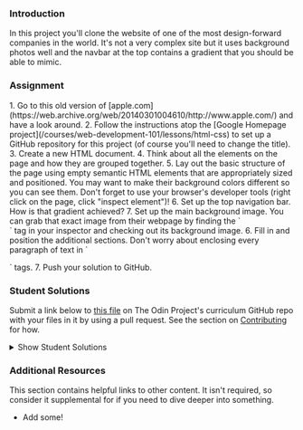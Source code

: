 ### Introduction

In this project you'll clone the website of one of the most design-forward companies in the world. It's not a very complex site but it uses background photos well and the navbar at the top contains a gradient that you should be able to mimic.

### Assignment

<div class="lesson-content__panel" markdown="1">
1. Go to this old version of [apple.com](https://web.archive.org/web/20140301004610/http://www.apple.com/) and have a look around.
2. Follow the instructions atop the [Google Homepage project](/courses/web-development-101/lessons/html-css) to set up a GitHub repository for this project (of course you'll need to change the title).
3. Create a new HTML document.
4. Think about all the elements on the page and how they are grouped together.
5. Lay out the basic structure of the page using empty semantic HTML elements that are appropriately sized and positioned.  You may want to make their background colors different so you can see them.  Don't forget to use your browser's developer tools (right click on the page, click "inspect element")!
6. Set up the top navigation bar.  How is that gradient achieved?
7. Set up the main background image.  You can grab that exact image from their webpage by finding the `<section class="hero">` tag in your inspector and checking out its background image.
6. Fill in and position the additional sections.  Don't worry about enclosing every paragraph of text in `<p>` tags.
7. Push your solution to GitHub.
</div>

### Student Solutions

Submit a link below to [this file](https://github.com/TheOdinProject/curriculum/blob/master/html_css/project_backgrounds.md) on The Odin Project's curriculum GitHub repo with your files in it by using a pull request. See the section on [Contributing](http://github.com/TheOdinProject/curriculum/blob/master/contributing.md) for how.

<details markdown="block">
  <summary> Show Student Solutions </summary>

* Add your solution below this line!
* [Joe's Solution](https://github.com/JBenjaminn/Old-apple-site-clone) - [View in Browser](https://jbenjaminn.github.io/Old-apple-site-clone/)
* [irlgabriel's Solution](https://github.com/irlgabriel/apple-copy) - [View in Browser](https://irlgabriel.github.io/apple-copy/)
* [Hiro's Solution](https://github.com/hrmtk/old-apple-clone) - [View in Browser](https://hrmtk.github.io/old-apple-clone/)
* [Christian's Solution](https://github.com/rueeazy/apple-clone) - [View in Browser](https://rueeazy.github.io/apple-clone/)
* [hnguye's Solution](https://github.com/hnguye/apple-2012-clone) - [View in Browser](https://hnguye.github.io/apple-2012-clone/)
* [Ideopunk's Solution](https://github.com/Ideopunk/background-practice/) - [View in Browser](https://ideopunk.github.io/background-practice/index.html)
* [Lamia's Solution](https://github.com/LamiaSristy/Apple-clone) - [View in Browser](https://raw.githack.com/LamiaSristy/Apple-clone/feature1/index.html)
* [Alex Zambrano's Solution](https://github.com/Alexoid1/Building-with-Backgrounds-and-Gradients) - [View in Browser](https://alexoid1.github.io/Building-with-Backgrounds-and-Gradients/)
* [Kevin Alves's Solution](https://github.com/kevdeveloper/Apple-project) - [View in Browser](https://rawcdn.githack.com/Kevinalvesdev/Apple-project/92947866fac4fa7c9fcd92cbc9798897b3d0e898/index.html)
* [Lucas Bide's Solution](https://github.com/Lucas-Bide/odin-old-apple) - [View in Browser](https://lucas-bide.github.io/odin-old-apple/index)
* [Run After's Solution](https://github.com/run-after/mock-apple) - [View in Browser](https://run-after.github.io/mock-apple/)
* [descholar's Solution](https://github.com/rahalrazika/apple-old-webpage) - [View in Browser](https://raw.githack.com/rahalrazika/apple-old-webpage/add-apple-webpage/index.html)
* [Alexander Nitiola's Solution](https://github.com/TheCre8tor/apple_old_website) - [View in Browser](https://thecre8tor.github.io/apple_old_website/)
* [skele-666's Solution](https://github.com/skele-666/old-apple-page) - [View in Browser](https://skele-666.github.io/old-apple-page/)
* [Stanley Enow Lekunze's Solution](https://github.com/happiguru/apple.com/tree/apple.com-feature-branch) - [View in Browser](https://rawcdn.githack.com/happiguru/apple.com/c06209f7c6482e81596da43635ef164b4eec23ee/index.html)
* [Witah Georjane's Solution](https://github.com/Georjane/Apple-Website-Webpage.git) - [View in Browser](https://raw.githack.com/Georjane/Apple-Website-Webpage/Apple_Landing_Page/index.html)
* [Adil-Bub's Solution](https://github.com/Adil-Bub/OldApple-2014) - [View in Browser](https://adil-bub.github.io/OldApple-2014/)
* [Christopher Amanor's Solution](https://github.com/krys2fa/apple.com-homepage-clone) - [View in Browser](https://rawcdn.githack.com/krys2fa/apple.com-homepage-clone/1f3506f12a73a8735c50795f5a06aeea6153b982/index.html)
* [Evanson Igiri's Solution](https://github.com/evansinho/Apple.com-clone) - [View in Browser](https://raw.githack.com/evansinho/Apple.com-clone/apple-clone/index.html)
* [Andres Ruiz's Solution](https://github.com/Andrsrz/appledotcome-clone) - [View in Browser](https://andrsrz.github.io/appledotcome-clone/)
* [Yiğit's Solution](https://github.com/yigitm/Apple-Clone) - [View in Browser](https://yigitm.github.io/Apple-Clone/)
* [Haroon Abdulrazaq's Solution](https://github.com/Haroonabdulrazaq/Apple_Clone) - [View in Browser](https://haroonabdulrazaq.github.io/Apple_Clone/)
* [Jose Salvador's Solution](https://github.com/Jsalvadorpp/old-apple-page) - [View in Browser](https://jsalvadorpp.github.io/old-apple-page/)
* [kaliberpoziomka's Solution](https://github.com/kaliberpoziomka/apple-clone) - [View in Browser](https://kaliberpoziomka.github.io/apple-clone/)
* [Uduak Essien's Solution](https://acushlakoncept.github.io/old_version_apple/) - [View in Browser](https://github.com/acushlakoncept/old_version_apple)
* [Mikael's Solution](https://github.com/Mikearaya/apple-clone) - [View in Browser](https://mikearaya.github.io/apple-clone)
* [Julio's Solution](https://github.com/julio22b/backgrounds-gradients) - [View in Browser](https://julio22b.github.io/backgrounds-gradients/)
* [Rarysson's Solution](https://github.com/rarysson/apple-page-clone) - [View in Browser](https://rarysson.github.io/apple-page-clone/)
* [Johongirr's Solution](https://github.com/Johongirr/apple-clone) - [View in Browser](https://johongirr.github.io/apple-clone/)
* [Estela's Solution](https://estelajimero.github.io/building-background/) - [View in Browser](https://estelajimero.github.io/building-background/)
* [ikraamg's Solution](https://github.com/ikraamg/apple.com-clone) - [View in Browser](https://ikraamg.github.io/apple.com-clone/)
* [Igorashs's Solution](https://github.com/igorashs/building-with-backgrounds-and-gradients) - [View in Browser](https://igorashs.github.io/building-with-backgrounds-and-gradients/)
* [Basskip's Solution](https://github.com/Basskip/backgrounds-and-gradients) - [View in Browser](http://basskip.com/backgrounds-and-gradients/)
* [Carlos Anriquez's Solution](https://github.com/canriquez/backgrounds-gradients) - [View in Browser](https://canriquez.github.io/backgrounds-gradients/)
* [Ivancito's Solution](https://github.com/fivan18/apple-clone) - [View in Browser](https://fivan18.github.io/apple-clone/)
* [Katarzyna Kaswen-Wilk's Solution](https://github.com/kikupiku/apple-page-copy) - [View in Browser](https://kikupiku.github.io/apple-page-copy/)
* [Leticia's Solution](https://github.com/gradiva/odin-fullstack-javascript/tree/master/03-HTML_and_CSS/03-CSS/02-Backgrounds_and_Gradients) - [View in Browser](https://gradiva.github.io/backgrounds-and-gradients/)
* [Raiko's Solution](https://github.com/Cypher0/odin-backgrounds-gradients) - [View in Browser](https://cypher0.github.io/odin-backgrounds-gradients/)
* [Braxton Lemmon's Solution](https://github.com/braxtonlemmon/apple-clone) - [View in Browser](https://braxtonlemmon.github.io/apple-clone/)
* [David Auza's Solution](https://github.com/davidauza-engineer/Building-with-Backgrounds-and-Gradients) - [View in Browser](https://davidauza-engineer.github.io/Building-with-Backgrounds-and-Gradients/)
* [Muhammad Ahmad's Solution](https://github.com/thisisMAhmad/apple-homepage) - [View in Browser](https://thisismahmad.github.io/apple-homepage/)
* [Kevin Vuong's Solution](https://github.com/fffear/apple-clone) - [View in Browser](https://fffear.github.io/apple-clone/)
* [Gabriel's Solution](https://github.com/gabytzubaws/old-apple-odin) - [View in Browser](https://gabytzubaws.github.io/old-apple-odin/)
* [Solodov's Solution](https://github.com/solodov-dev/top-apple/) - [View in Browser](https://solodov-dev.github.io/top-apple/)
* [Oluka Denis's Solution](https://github.com/OlukaDenis/Apple-Clone) - [View in Browser](https://rawcdn.githack.com/OlukaDenis/Apple-Clone/b48760e8c8391405f512d89738dbbc5a074aac61/index.html)
* [David Tan's Solution](https://github.com/davecmd/apple-old-webpage-replica) - [View in Browser](https://davecmd.github.io/apple-old-webpage-replica/)
* [Carmine Grossi's Solution](https://github.com/cgrossi/odinproject-apple-clone) - [View in Browser](https://cgrossi.github.io/odinproject-apple-clone/)
* [Eapen's Solution](https://github.com/eapenzacharias/backgrounds-gradients) - [View in Browser](https://eapenzacharias.github.io/backgrounds-gradients/)
* [Benjamin Poore's Solution](https://github.com/bpoore0614/apple-project) - [View in Browser](https://bpoore0614.github.io/apple-project/)
* [bcikota's Solution](https://github.com/bcikota/apple) - [View in Browser](https://bcikota.github.io/apple/)
* [Ohlie's Solution](https://github.com/lco1220/apple_bg-gradients) - [View in Browser](https://lco1220.github.io/apple_bg-gradients/)
* [Bola Buari's Solution](https://github.com/bolah2009/apple-clone) - [View in Browser](https://bolah2009.github.io/apple-clone/)
* [Jason McKee's Solution](https://github.com/jttmckee/odin-apple) - [View in Browser](https://jttmckee.github.io/odin-apple/)
* [Bojo's Solution](https://github.com/BojoZahariev/Apple-old) - [View in Browser](https://bojozahariev.github.io/Apple-old/)
* [Ricala's Solution](https://github.com/Ricala/apple-mock-page) - [View in Browser](https://ricala.github.io/apple-mock-page/)
* [ARaut9's Solution](https://github.com/ARaut9/apple.com_old) - [View in Browser](https://araut9.github.io/apple.com_old/)
* [N00bG1rl's Solution](https://github.com/N00bG1rl/apple-archive) - [View in Browser](https://n00bg1rl.github.io/apple-archive/)
* [Max Garber's Solution](https://github.com/bubblebooy/Odin-HTML5andCSS3) - [View in Browser](https://bubblebooy.github.io/Odin-HTML5andCSS3/apple.html)
* [Chris MacSwan's Solution](https://github.com/cmacswan07/apple_page) - [View in Browser](https://cmacswan07.github.io/apple_page/index.html)
* [Javier Machin's Solution](https://github.com/Javier-Machin/apple-site) - [View in Browser](https://javier-machin.github.io/apple-site/)
* [Yakherder's Solution](https://github.com/yakherder614/Apple-clone) - [View in Browser]( https://yakherder614.github.io/Apple-clone/)
* [SarfrazAnjum's Solution](https://github.com/SarfrazAnjum/TOP_Building-with-Backgrounds-and-Gradients) - [View in Browser](https://sarfrazanjum.github.io/TOP_Building-with-Backgrounds-and-Gradients/)
* [nmac's Solution](https://github.com/nmacawile/old-apple-layout) - [Preview](https://htmlpreview.github.io/?https://github.com/nmacawile/old-apple-layout/blob/master/index.html)
* [Henry Kirya's](https://github.com/harrika/appo) - [View in Browser](https://harrika.github.io/appo/)
* [joaoag's Solution](https://github.com/joaoag/google-homepage) - [View in Browser](https://joaoag.github.io/google-homepage/)
* [theghall's Solution](https://github.com/theghall/odin-apple) - [View in Browser](https://theghall.github.io/odin-apple/)
* [Jmooree30's Solution](https://github.com/jmooree30/apple-clone) - [View in Browser](https://jmooree30.github.io/apple-clone/)
* [Jonathan Yiv's Solution](https://github.com/JonathanYiv/old-apple-homepage) - [View in Browser](http://jonathanyiv.com/old-apple-homepage/)
* [yilmazgunalp's Solution](https://github.com/yilmazgunalp/apple) - [View in Browser](https://yilmazgunalp.github.io/apple)
* [Justine's Solution](https://github.com/justinemar/justinemar.github.io/tree/master/apple) - [View in Browser](https://justinemar.github.io/apple/)
* [Jeff's Solution](https://github.com/jmbothe/apple-landing-page) - [View in Browser](https://jmbothe.github.io/apple-landing-page/)
* [Andrew’s Solution](https://github.com/andrewr224/backgrounds_project) - [View in Browser](https://andrewr224.github.io/backgrounds_project/)
* [Axel’s Solution](https://github.com/afuh/appel) - [View in Browser](https://afuh.github.io/appel/)
* [Rhys B's Solution](https://github.com/105ron/apple) - [View in Browser](https://105ron.github.io/apple/)
* [Pawel R's Solution](https://github.com/PawelRokosz/apple-homepage) - [View in Browser](https://htmlpreview.github.io/?https://github.com/PawelRokosz/apple-homepage/blob/master/index.html)
* [Jason Ellis's Solution](https://github.com/jason-ellis/apple-homepage) - [View in Browser](http://htmlpreview.github.io/?https://github.com/jason-ellis/apple-homepage/blob/master/index.html)
* [Shouvik Roy's Solution](https://github.com/royshouvik/applehome) - [View in Browser](http://htmlpreview.github.io/?https://github.com/royshouvik/applehome/blob/master/index.html)
* [Meher Chandan's Solution](https://github.com/meherchandan/Apple_Project) - [View in Browser](http://htmlpreview.github.io/?https://github.com/meherchandan/Apple_Project/blob/master/Index.html)
* [Devon's Solution](https://github.com/defitjo/backgrounds-and-gradients) - [View in Browser](https://defitjo.github.io/backgrounds-and-gradients/)
* [Artur Janik's Solution](https://github.com/ArturJanik/ProjectApple) - [View in Browser](http://htmlpreview.github.io/?https://github.com/ArturJanik/ProjectApple/blob/master/index2.html)
* [Ryan Jordan's Solution](https://github.com/krjordan/odin-project/tree/master/apple-project) - [View in Browser](http://htmlpreview.github.io/?https://github.com/krjordan/odin-project/tree/master/apple-project/index.html)
* [Hailey Foster's Solution](https://github.com/hmfoster/apple-backgrounds.git) - [View in Browser](http://htmlpreview.github.io/?https://github.com/hmfoster/apple-backgrounds/blob/master/index.html)
* [Frank Peelen's Solution](https://github.com/FrankPeelen/Apple-CSS) - [View in Browser](https://rawgit.com/FrankPeelen/Apple-CSS/master/index.html)
* [AyeSea's Solution](https://github.com/AyeSea/apple-homepage) - [View in Browser](https://htmlpreview.github.io/?https://github.com/AyeSea/apple-homepage/blob/master/index.html)
* [AtActionPark's Solution](https://github.com/AtActionPark/odin_backgrounds_and_gradients) - [View in Browser](https://htmlpreview.github.io/?https://github.com/AtActionPark/odin_backgrounds_and_gradients/blob/master/main.html)
* [Voreny's Solution](https://github.com/Gelio/apple-homepage) - [View in Browser](http://gelio.github.io/apple-homepage/)
* [Dusan Milosavljevic's Solution](https://github.com/dusanmilosavljevic1624/Project-Backgrounds-and-Gradients) - [View in Browser](http://dusanmilosavljevic1624.github.io/Project-Backgrounds-and-Gradients/)
* [Noman karim's Solution](https://github.com/nomankarim/apple.com) - [View in Browser](https://htmlpreview.github.io/?https://github.com/nomankarim/apple.com/blob/master/index.html)
* [Cameron Kelley's Solution](https://github.com/cameronjkelley/the_odin_project/tree/master/html5_css3/apple-homepage) - [View in Browser](https://htmlpreview.github.io/?https://github.com/cameronjkelley/the_odin_project/blob/master/html5_css3/apple-homepage/index.html)
* [Luke Walker's Solution](https://github.com/ubershibs/odin-html-css/tree/master/apple) - [View in Browser](https://htmlpreview.github.io/?https://github.com/ubershibs/odin-html-css/blob/master/apple/index.html)
* [cdouglass's Solution](https://github.com/cdouglass/odin-project-exercises/blob/master/html-css/backgrounds-and-gradients/touchstone.html) cloning [http://touchstonejs.io/](http://touchstonejs.io/) - [View in Browser](https://htmlpreview.github.io/?https://github.com/cdouglass/odin-project-exercises/blob/master/html-css/backgrounds-and-gradients/touchstone.html)
* [Miguel Herrera's Solution](https://github.com/migueloherrera/apple) - [View in Browser](https://htmlpreview.github.io/?https://github.com/migueloherrera/apple/blob/master/index.html)
* [J-kaizen's Solution](https://github.com/J-kaizen/TheOdinProject/tree/master/HTML_CSS/gradients) - [View in Browser](https://htmlpreview.github.io/?https://github.com/J-kaizen/TheOdinProject/blob/master/HTML_CSS/gradients/index.html)
* [csrail's Solution](https://github.com/csrail/apple-mock) - [View in Browser](https://rawgit.com/csrail/apple-mock/master/index.html)
* [Paul Shonk's Solution](https://github.com/pshonk/apple)
* [cindygao93's Solution](https://github.com/cindygao93/google-homepage) - [View in Browser](https://cindygao93.github.io/google-homepage/)
* [David Chapman's Solution](https://github.com/davidchappy/odin_training_projects/tree/master/html-backgrounds-gradients
) - [View in Browser](https://davidchappy.github.io/html-backgrounds-gradients/)
* [Flint Mayers' Solution](https://github.com/FlintMayers/Backgrounds-and-Gradients-with-Apple) - [View in Browser](https://flintmayers.github.io/Backgrounds-and-Gradients-with-Apple-/)
* [Daunenok's Solution](https://github.com/daunenok/apple) - [View in Browser](https://daunenok.github.io/apple/)
* [Austin's Solution](https://github.com/CouchofTomato/apple-clone)
* [Beth Rathbone's Solution](https://github.com/bethrath/apple-homepage) - [View in Browser](http://htmlpreview.github.io/?https://github.com/bethrath/apple-homepage/blob/master/index.html)
* [Leah Xia's Solution](https://github.com/LeahXia/apple.git) - [View in Browser](https://leahxia.github.io/apple/)
* [husein's Solution](https://github.com/hosghf/apple-page-rubuild) - [View in Browser](https://htmlpreview.github.io/?https://github.com/hosghf/apple-page-rubuild/blob/master/index.html)
* [Adonias Dantas's Solution](https://github.com/adoniasdantas/apple-homepage) - [View in Browser](https://adoniasdantas.github.io/apple-homepage/)
* [Neil Cudden's Solution](https://github.com/ncud4bloc/Apple/) - [View in Browser](https://ncud4bloc.github.io/Apple/HTML/index.html)
* [Paul McGarry's Solution](https://github.com/thiswillhavetodo/apple-background-images) - [View in Browser](https://thiswillhavetodo.github.io/apple-background-images/index.html)
* [DV's Solution](https://github.com/dvislearning/odin-apple-clone) - [View in Browser](https://htmlpreview.github.io/?https://github.com/dvislearning/odin-apple-clone/blob/master/index.html)
* [Francisco Carlos's Solution](https://github.com/fcarlosdev/apple-old-layout) - [View in Browser](https://fcarlosdev.github.io/apple-old-layout/)
* [Mike Smith's Solution](https://github.com/MikeSS281986/Old-School-Apple-Page) - [View in Browser](https://mikess281986.github.io/Old-School-Apple-Page/)
* [Elena's Solution](https://github.com/elena-sam/css-backgrounds) - [View in Browser](https://elena-sam.github.io/css-backgrounds/)
* [Punnadittr's Solution](https://github.com/punnadittr/apple-home) - [View in Browser](https://punnadittr.github.io/apple-home/)
* [aznafro's Solution](https://github.com/aznafro/apple) - [View in Browser](https://aznafro.github.io/apple/)
* [Areeba's Solution](https://github.com/AREEBAISHTIAQ/Apple-homepage) - [View in Browser](https://areebaishtiaq.github.io/Apple-homepage/)
* [Taylor J's Solution](https://github.com/taylorjohannsen/applemockup) - [View in Browser](https://taylorjohannsen.github.io/applemockup/)
* [Ghassan's Solution](https://github.com/GT001/TOP-Apple.com-Clone) - [View in Browser](https://gt001.github.io/TOP-Apple.com-Clone/)
* [Doris's Solution](https://github.com/dsmchen/apple-homepage) - [View in Browser](https://dsmchen.github.io/apple-homepage/)
* [Kelvin L's Solution](https://github.com/kelvin8773/apple-homepage) - [View in Browser](https://kelvin8773.github.io/apple-homepage/)
* [Antonio Marcos's Solution](https://github.com/AMarcosCastelo/apple-clone-homepage) - [View in Browser](https://amarcoscastelo.github.io/apple-clone-homepage/)
* [Carlos Del Real's Solution](https://github.com/carloshdelreal/Building-with-Backgrounds-and-Gradients) - [View in Browser](https://carloshdelreal.github.io/Building-with-Backgrounds-and-Gradients/)
* [Halkim's Solution](https://github.com/halkim44/apple-site-clone) - [View in Browser](https://halkim44.github.io/apple-site-clone/)
* [Miguel's Solution](https://github.com/mapra99/appleClone)
* [Aron's Solution](https://github.com/aronfischer/old-apple-homepage) - [View in Browser](https://aronfischer.github.io/old-apple-homepage/)
* [Sebastian's Solution](https://github.com/lBuggie/apple-2014-clone) - [View in Browser](https://lbuggie.github.io/apple-2014-clone/)
* [0xtaf's Solution](https://github.com/0xtaf/css-apple) - [View in Browser](https://0xtaf.github.io/css-apple/)
* [Adriel Bruno's Solution](https://github.com/AdrielTrigger/top-apple-page-clone) - [View in Browser](https://adrieltrigger.github.io/top-apple-page-clone/)
* [themetar's Solution](https://github.com/themetar/apple-frontpage-mockup) - [View in Browser](https://themetar.github.io/apple-frontpage-mockup/)
* [Veskenazi's Solution](https://github.com/veskenazi/apple-homepage-clone) - [View in Browser](https://veskenazi.github.io/apple-homepage-clone/)
* [ranmaru22's Solution](https://github.com/ranmaru22/the_odin_project/tree/master/old-apple-clone) - [View in Browser](https://ranmaru22.github.io/the_odin_project/old-apple-clone/)
* [jamesredux's Solution](https://github.com/Jamesredux/apple-clone) - [View in Browser](https://jamesredux.github.io/apple-clone/)
* [mangakiko's Solution](https://github.com/magakiko/Apple) - [View in Browser](https://magakiko.github.io/Apple/)
* [barrysweeney's Solution](https://github.com/barrysweeney/apple-site-clone) - [View in Browser](https://barrysweeney.github.io/apple-site-clone)
* [bhenning83's Solution](https://github.com/bhenning83/apple-homepage) - [View in Browser](https://bhenning83.github.io/apple-homepage/)
* [Timework's Solution](https://github.com/Timework/apple-clone) - [View in Browser](https://timework.github.io/apple-clone/)
* [AnsellMaximilian's Solution](https://github.com/AnsellMaximilian/old-apple-clone) - [View in Browser](https://ansellmaximilian.github.io/old-apple-clone/)
* [Kenneth H's Solution](https://github.com/kholston/old-apple) - [View in Browser](https://kholston.github.io/old-apple/)
* [Sanyogita's Solution](https://github.com/SanyogitaPandit/html-css/tree/master/backgrounds-n-gradiants)
* [icepick-pauly's Solution](https://github.com/icepick-pauly/top_htmlcss_appleclone) - [View in Browser](https://icepick-pauly.github.io/top_htmlcss_appleclone/)
* [Mickey's Solution](https://github.com/Daidelos/Apple) - [View in Browser](https://daidelos.github.io/Apple/)
* [Nijepa's Solution](https://github.com/nijepa/building-with-backgrounds-and-gradients) - [View in Browser](https://nijepa.github.io/building-with-backgrounds-and-gradients/)
</details>

### Additional Resources

This section contains helpful links to other content. It isn't required, so consider it supplemental for if you need to dive deeper into something.

* Add some!
